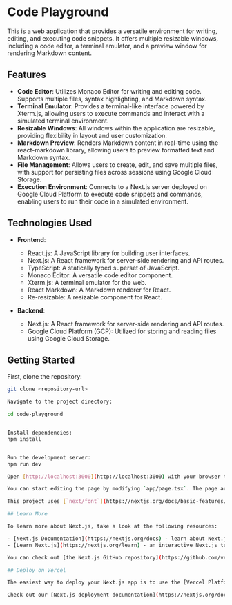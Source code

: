 # Code Playground

This is a web application that provides a versatile environment for writing, editing, and executing code snippets. It offers multiple resizable windows, including a code editor, a terminal emulator, and a preview window for rendering Markdown content.

## Features

- **Code Editor**: Utilizes Monaco Editor for writing and editing code. Supports multiple files, syntax highlighting, and Markdown syntax.
- **Terminal Emulator**: Provides a terminal-like interface powered by Xterm.js, allowing users to execute commands and interact with a simulated terminal environment.
- **Resizable Windows**: All windows within the application are resizable, providing flexibility in layout and user customization.
- **Markdown Preview**: Renders Markdown content in real-time using the react-markdown library, allowing users to preview formatted text and Markdown syntax.
- **File Management**: Allows users to create, edit, and save multiple files, with support for persisting files across sessions using Google Cloud Storage.
- **Execution Environment**: Connects to a Next.js server deployed on Google Cloud Platform to execute code snippets and commands, enabling users to run their code in a simulated environment.

## Technologies Used

- **Frontend**:

  - React.js: A JavaScript library for building user interfaces.
  - Next.js: A React framework for server-side rendering and API routes.
  - TypeScript: A statically typed superset of JavaScript.
  - Monaco Editor: A versatile code editor component.
  - Xterm.js: A terminal emulator for the web.
  - React Markdown: A Markdown renderer for React.
  - Re-resizable: A resizable component for React.

- **Backend**:
  - Next.js: A React framework for server-side rendering and API routes.
  - Google Cloud Platform (GCP): Utilized for storing and reading files using Google Cloud Storage.

## Getting Started

First, clone the repository:

```bash
git clone <repository-url>

Navigate to the project directory:

cd code-playground


Install dependencies:
npm install


Run the development server:
npm run dev

Open [http://localhost:3000](http://localhost:3000) with your browser to see the result.

You can start editing the page by modifying `app/page.tsx`. The page auto-updates as you edit the file.

This project uses [`next/font`](https://nextjs.org/docs/basic-features/font-optimization) to automatically optimize and load Inter, a custom Google Font.

## Learn More

To learn more about Next.js, take a look at the following resources:

- [Next.js Documentation](https://nextjs.org/docs) - learn about Next.js features and API.
- [Learn Next.js](https://nextjs.org/learn) - an interactive Next.js tutorial.

You can check out [the Next.js GitHub repository](https://github.com/vercel/next.js/) - your feedback and contributions are welcome!

## Deploy on Vercel

The easiest way to deploy your Next.js app is to use the [Vercel Platform](https://vercel.com/new?utm_medium=default-template&filter=next.js&utm_source=create-next-app&utm_campaign=create-next-app-readme) from the creators of Next.js.

Check out our [Next.js deployment documentation](https://nextjs.org/docs/deployment) for more details.
```
